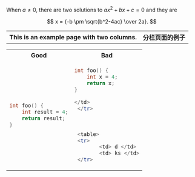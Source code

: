 


When $a \ne 0$, there are two solutions to  $ax^2 + bx + c = 0$ and they are 

$$ x = {-b \pm \sqrt{b^2-4ac} \over 2a}. $$

<table>
<tr>
<th> This is an example page with two columns. </th>
<th> 分栏页面的例子 </th>
</tr>




<table>
<tr>
<th> Good </th>
<th> Bad </th>
</tr>
<tr>
<td>

```c++
int foo() {
    int result = 4;
    return result;
}
```

</td>
<td>
    
```c++
int foo() { 
    int x = 4;
    return x;
}

</td>
 </tr>
    
    
    
 <table>
 <tr>
        <td> d </td>
        <td> ks </td>
 </tr>
